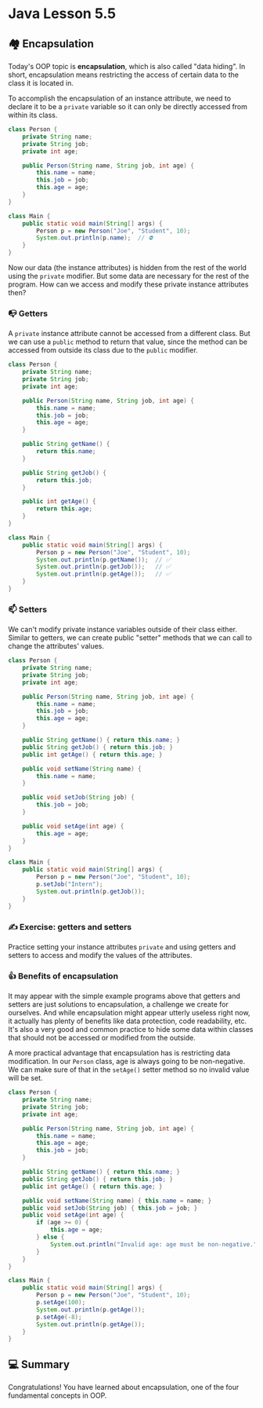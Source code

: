 # **Java Lesson 5.5**

## 🏘 Encapsulation

Today's OOP topic is **encapsulation**, which is also called "data hiding". In short, encapsulation means restricting the access of certain data to the class it is located in.

To accomplish the encapsulation of an instance attribute, we need to declare it to be a `private` variable so it can only be directly accessed from within its class.

```java
class Person {
    private String name;
    private String job;
    private int age;

    public Person(String name, String job, int age) {
        this.name = name;
        this.job = job;
        this.age = age;
    }
}

class Main {
    public static void main(String[] args) {
        Person p = new Person("Joe", "Student", 10);
        System.out.println(p.name);  // ⛔
    }
}
```

Now our data (the instance attributes) is hidden from the rest of the world using the `private` modifier. But some data are necessary for the rest of the program. How can we access and modify these private instance attributes then?

### 📭 Getters

A `private` instance attribute cannot be accessed from a different class. But we can use a `public` method to return that value, since the method can be accessed from outside its class due to the `public` modifier.

```java
class Person {
    private String name;
    private String job;
    private int age;

    public Person(String name, String job, int age) {
        this.name = name;
        this.job = job;
        this.age = age;
    }

    public String getName() {
        return this.name;
    }

    public String getJob() {
        return this.job;
    }

    public int getAge() {
        return this.age;
    }
}

class Main {
    public static void main(String[] args) {
        Person p = new Person("Joe", "Student", 10);
        System.out.println(p.getName());  // ✅
        System.out.println(p.getJob());   // ✅
        System.out.println(p.getAge());   // ✅
    }
}
```

### 📫 Setters

We can't modify private instance variables outside of their class either. Similar to getters, we can create public "setter" methods that we can call to change the attributes' values.

```java
class Person {
    private String name;
    private String job;
    private int age;

    public Person(String name, String job, int age) {
        this.name = name;
        this.job = job;
        this.age = age;
    }

    public String getName() { return this.name; }
    public String getJob() { return this.job; }
    public int getAge() { return this.age; }

    public void setName(String name) {
        this.name = name;
    }

    public void setJob(String job) {
        this.job = job;
    }

    public void setAge(int age) {
        this.age = age;
    }
}

class Main {
    public static void main(String[] args) {
        Person p = new Person("Joe", "Student", 10);
        p.setJob("Intern");
        System.out.println(p.getJob());
    }
}
```

### ✍ Exercise: getters and setters

Practice setting your instance attributes `private` and using getters and setters to access and modify the values of the attributes.

### 👍 Benefits of encapsulation

It may appear with the simple example programs above that getters and setters are just solutions to encapsulation, a challenge we create for ourselves. And while encapsulation might appear utterly useless right now, it actually has plenty of benefits like data protection, code readability, etc. It's also a very good and common practice to hide some data within classes that should not be accessed or modified from the outside.

A more practical advantage that encapsulation has is restricting data modification. In our `Person` class, age is always going to be non-negative. We can make sure of that in the `setAge()` setter method so no invalid value will be set.

```java
class Person {
    private String name;
    private String job;
    private int age;

    public Person(String name, String job, int age) {
        this.name = name;
        this.age = age;
        this.job = job;
    }

    public String getName() { return this.name; }
    public String getJob() { return this.job; }
    public int getAge() { return this.age; }

    public void setName(String name) { this.name = name; }
    public void setJob(String job) { this.job = job; }
    public void setAge(int age) {
        if (age >= 0) {
            this.age = age;
        } else {
            System.out.println("Invalid age: age must be non-negative.");
        }
    }
}

class Main {
    public static void main(String[] args) {
        Person p = new Person("Joe", "Student", 10);
        p.setAge(100);
        System.out.println(p.getAge());
        p.setAge(-8);
        System.out.println(p.getAge());
    }
}
```

## 💻 Summary

Congratulations! You have learned about encapsulation, one of the four fundamental concepts in OOP.
